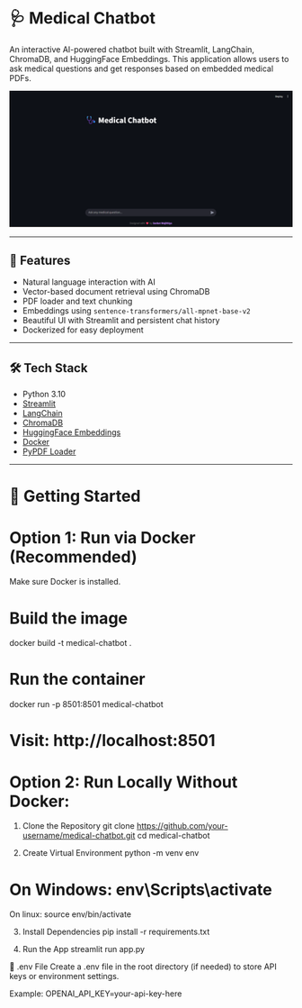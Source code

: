 # 🩺 Medical Chatbot

An interactive AI-powered chatbot built with Streamlit, LangChain, ChromaDB, and HuggingFace Embeddings. This application allows users to ask medical questions and get responses based on embedded medical PDFs.

![Chatbot UI](./assets/demo.png)

---

## 🧠 Features

- Natural language interaction with AI
- Vector-based document retrieval using ChromaDB
- PDF loader and text chunking
- Embeddings using `sentence-transformers/all-mpnet-base-v2`
- Beautiful UI with Streamlit and persistent chat history
- Dockerized for easy deployment

---

## 🛠️ Tech Stack

- Python 3.10
- [Streamlit](https://streamlit.io/)
- [LangChain](https://www.langchain.com/)
- [ChromaDB](https://www.trychroma.com/)
- [HuggingFace Embeddings](https://huggingface.co/)
- [Docker](https://www.docker.com/)
- [PyPDF Loader](https://python.langchain.com/docs/integrations/document_loaders/pdf)

---


# 🚀 Getting Started
# Option 1: Run via Docker (Recommended)

Make sure Docker is installed.

# Build the image
docker build -t medical-chatbot .

# Run the container
docker run -p 8501:8501 medical-chatbot

# Visit: http://localhost:8501


# Option 2: Run Locally Without Docker:

1. Clone the Repository
git clone https://github.com/your-username/medical-chatbot.git
cd medical-chatbot

2. Create Virtual Environment
python -m venv env
# On Windows: env\Scripts\activate
On linux:     source env/bin/activate

3. Install Dependencies
pip install -r requirements.txt

4. Run the App
streamlit run app.py

📄 .env File
Create a .env file in the root directory (if needed) to store API keys or environment settings.

Example: OPENAI_API_KEY=your-api-key-here




